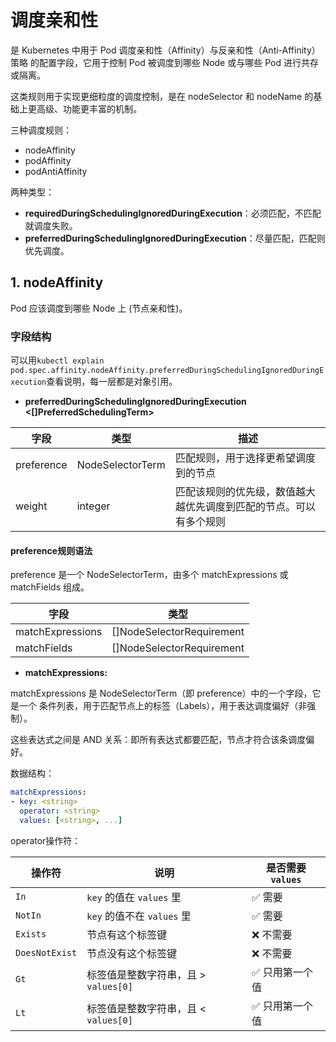 # 调度亲和性

是 Kubernetes 中用于 Pod 调度亲和性（Affinity）与反亲和性（Anti-Affinity）策略 的配置字段，它用于控制 Pod 被调度到哪些 Node 或与哪些 Pod 进行共存或隔离。

这类规则用于实现更细粒度的调度控制，是在 nodeSelector 和 nodeName 的基础上更高级、功能更丰富的机制。

三种调度规则：

- nodeAffinity
- podAffinity
- podAntiAffinity

两种类型：

- **requiredDuringSchedulingIgnoredDuringExecution**：必须匹配，不匹配就调度失败。
- **preferredDuringSchedulingIgnoredDuringExecution**：尽量匹配，匹配则优先调度。

## 1. nodeAffinity

Pod 应该调度到哪些 Node 上 (节点亲和性)。

### 字段结构

可以用`kubectl explain pod.spec.affinity.nodeAffinity.preferredDuringSchedulingIgnoredDuringExecution`查看说明，每一层都是对象引用。

- **preferredDuringSchedulingIgnoredDuringExecution <[]PreferredSchedulingTerm>**

|字段|类型|描述|
|---|----|----|
|preference|NodeSelectorTerm|匹配规则，用于选择更希望调度到的节点|
|weight|integer|匹配该规则的优先级，数值越大越优先调度到匹配的节点。可以有多个规则|

#### preference规则语法

preference 是一个 NodeSelectorTerm，由多个 matchExpressions 或 matchFields 组成。

|字段|类型|
|---|----|
|matchExpressions|[]NodeSelectorRequirement|
|matchFields|[]NodeSelectorRequirement|

- **matchExpressions:**

matchExpressions 是 NodeSelectorTerm（即 preference）中的一个字段，它是一个 条件列表，用于匹配节点上的标签（Labels），用于表达调度偏好（非强制）。

这些表达式之间是 AND 关系：即所有表达式都要匹配，节点才符合该条调度偏好。

数据结构：

```yaml
matchExpressions:
- key: <string>
  operator: <string>         
  values: [<string>, ...]    
```

operator操作符：

| 操作符            | 说明                        | 是否需要 `values` |
| -------------- | ------------------------- | ------------- |
| `In`           | `key` 的值在 `values` 里      | ✅ 需要          |
| `NotIn`        | `key` 的值不在 `values` 里     | ✅ 需要          |
| `Exists`       | 节点有这个标签键                  | ❌ 不需要         |
| `DoesNotExist` | 节点没有这个标签键                 | ❌ 不需要         |
| `Gt`           | 标签值是整数字符串，且 > `values[0]` | ✅ 只用第一个值      |
| `Lt`           | 标签值是整数字符串，且 < `values[0]` | ✅ 只用第一个值      |
